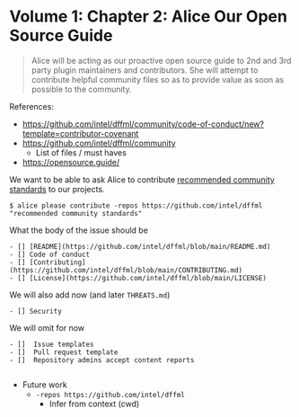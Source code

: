 # Volume 1: Chapter 2: Alice Our Open Source Guide

> Alice will be acting as our proactive open source guide to
> 2nd and 3rd party plugin maintainers and contributors.
> She will attempt to contribute helpful community files
> so as to provide value as soon as possible to the community.

References:

- https://github.com/intel/dffml/community/code-of-conduct/new?template=contributor-covenant
- https://github.com/intel/dffml/community
  - List of files / must haves
- https://opensource.guide/

We want to be able to ask Alice to contribute [recommended community standards](https://opensource.guide/) to our projects.

```console
$ alice please contribute -repos https://github.com/intel/dffml "recommended community standards"
```


What the body of the issue should be

```
- [] [README](https://github.com/intel/dffml/blob/main/README.md)
- [] Code of conduct
- [] [Contributing](https://github.com/intel/dffml/blob/main/CONTRIBUTING.md)
- [] [License](https://github.com/intel/dffml/blob/main/LICENSE)
```

We will also add now (and later `THREATS.md`)

```
- [] Security
```

We will omit for now

```
- []  Issue templates
- []  Pull request template
- []  Repository admins accept content reports
```

```console
```

- Future work
  - `-repos https://github.com/intel/dffml`
    - Infer from context (cwd)
